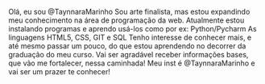 Olá, eu sou @TaynnaraMarinho 
Sou arte finalista, mas estou expandindo meu conhecimento na área de programação da web.
Atualmente estou instalando programas e aprendo usá-los como por ex: Python/Pycharm
As linguagens HTML5, CSS, GIT e SQL
Tenho interesse de conhecer mais, e até mesmo passar um pouco, do que estou aprendendo no decorrer da graduação do meu curso. Vai ser agradável receber informações bases, que vão me fortalecer, nessa caminhada! 
Meu inst é @TaynnaraMarinho e vai ser um prazer te conhecer!
